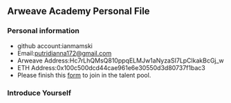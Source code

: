 ## Arweave Academy Personal File

### Personal information

- github account:ianmamski
- Email:putridianna172@gmail.com
- Arweave Address:Hc7rLhQMsQ810ppqELMJw1aNyzaSI7LpClkakBcGj_w
- ETH Address:0x100c500dcd44cae961e6e30550d3d80737f1bac3
- Please finish this [form](https://docs.google.com/forms/d/e/1FAIpQLSfWA5fIIcBgmRppm3jNz5vmf9Mai_QMVil-2pO4r7YKn_Zhtw/viewform?usp=sf_link) to join in the talent pool.

### Introduce Yourself
